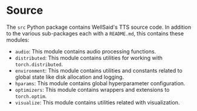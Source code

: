 # Source

The `src` Python package contains WellSaid's TTS source code. In addition to the various
sub-packages each with a `README.md`, this contains these modules:

- `audio`: This module contains audio processing functions.
- `distributed`: This module contains utilities for working with `torch.distributed`.
- `environment`: This module contains utilities and constants related to global state like disk
  allocation and logging.
- `hparams`: This module contains global hyperparameter configuration.
- `optimizers`: This module contains wrappers and extensions to `torch.optim`.
- `visualize`: This module contains utilities related with visualization.
